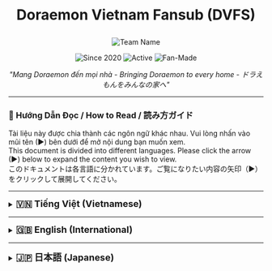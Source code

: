# <p align="center">Doraemon Vietnam Fansub (DVFS)</p>

<p align="center">
  <img src="https://img.shields.io/badge/Team-Doraemon_Vietnam_Fansub-blue.svg?style=for-the-badge" alt="Team Name"/>
</p>

<p align="center">
  <img src="https://img.shields.io/badge/Since-2020-blue?style=for-the-badge" alt="Since 2020"/>
  <img src="https://img.shields.io/badge/Status-Active-brightgreen?style=for-the-badge" alt="Active"/>
  <img src="https://img.shields.io/badge/License-Fan--Made-orange?style=for-the-badge" alt="Fan-Made"/>
</p>

<p align="center">
  <em>"Mang Doraemon đến mọi nhà - Bringing Doraemon to every home - ドラえもんをみんなの家へ"</em>
</p>

---

### 📖 Hướng Dẫn Đọc / How to Read / 読み方ガイド
Tài liệu này được chia thành các ngôn ngữ khác nhau. Vui lòng nhấn vào mũi tên (▶) bên dưới để mở nội dung bạn muốn xem. <br>
This document is divided into different languages. Please click the arrow (▶) below to expand the content you wish to view. <br>
このドキュメントは各言語に分かれています。ご覧になりたい内容の矢印（▶）をクリックして展開してください。

---

<details>
<summary><strong><font size="4">🇻🇳 Tiếng Việt (Vietnamese)</font></strong></summary>

<br>

> ### 📜 **MỤC LỤC**
>
> 1.  **Về Tụi Mình**
> 2.  **Hệ Sinh Thái Công Cụ**
> 3.  **Môi Trường Làm Việc**

---

### **Về Tụi Mình**

**Doraemon Vietnam Fansub (DVFS)** là một tập thể những người trẻ được thành lập từ năm 2020 với một tình yêu mãnh liệt dành cho Doraemon. Tụi mình hoạt động với một sứ mệnh duy nhất: lan tỏa những giá trị nhân văn, những bài học về tình bạn, và văn hóa Doraemon đến với cộng đồng.

> ***"Tụi mình tin rằng, Doraemon không chỉ là ký ức tuổi thơ, mà còn là một người bạn đồng hành cùng chúng ta lớn lên."***

### **Hệ Sinh Thái Công Cụ**

Đây là những công cụ cốt lõi trong quy trình làm việc của tụi mình, giúp tạo ra những sản phẩm chất lượng nhất.

<p align="center">
  <a href="http://www.aegisub.org/"><img src="https://img.shields.io/badge/Aegisub-blueviolet?style=for-the-badge&logo=Aegisub&logoColor=white" alt="Aegisub"/></a>
  <a href="https://ffmpeg.org/"><img src="https://img.shields.io/badge/FFmpeg-007800?style=for-the-badge&logo=ffmpeg&logoColor=white" alt="FFmpeg"/></a>
  <a href="https://github.com/rigaya/NVEnc"><img src="https://img.shields.io/badge/NVEncC-76B900?style=for-the-badge&logo=nvidia&logoColor=white" alt="NVEncC"/></a>
  <a href="https://github.com/rigaya/QSVEnc"><img src="https://img.shields.io/badge/QSVEncC-0071C5?style=for-the-badge&logo=intel&logoColor=white" alt="QSVEncC"/></a>
  <a href="https://github.com/Chinachu/Mirakurun"><img src="https://img.shields.io/badge/Mirakurun-EC407A?style=for-the-badge" alt="Mirakurun"/></a>
  <a href="https://github.com/l3tnun/EPGStation"><img src="https://img.shields.io/badge/EPGStation-FFB300?style=for-the-badge" alt="EPGStation"/></a>
  <a href="https://github.com/rigaya/Amatsukaze"><img src="https://img.shields.io/badge/Amatsukaze-03A9F4?style=for-the-badge" alt="Amatsukaze"/></a>
  <a href="https://www.python.org/"><img src="https://img.shields.io/badge/Python-3776AB?style=for-the-badge&logo=python&logoColor=white" alt="Python"/></a>
  <a href="https://github.com/features/actions"><img src="https://img.shields.io/badge/GitHub%20Actions-2088FF?style=for-the-badge&logo=github-actions&logoColor=white" alt="GitHub Actions"/></a>
  <a href="https://ai.google.dev/"><img src="https://img.shields.io/badge/Google%20Gemini-8E75B2?style=for-the-badge&logo=google-gemini&logoColor=white" alt="Google Gemini"/></a>
  <a href="https://mpc-hc.org/"><img src="https://img.shields.io/badge/MPC--HC-00539C?style=for-the-badge" alt="MPC-HC"/></a>
  <a href="https://potplayer.daum.net/"><img src="https://img.shields.io/badge/PotPlayer-4E4376?style=for-the-badge" alt="PotPlayer"/></a>
  <a href="https://www.videolan.org/vlc/"><img src="https://img.shields.io/badge/VLC-FF8800?style=for-the-badge&logo=vlc-media-player&logoColor=white" alt="VLC"/></a>
</p>

*   **Aegisub:** *Trái tim của dịch thuật.* Dùng để tạo, canh thời gian (timing), định dạng (styling) và dịch phụ đề.
*   **FFmpeg:** *Con dao đa năng của video.* Xử lý mọi tác vụ liên quan đến encode, transcode, ghép/tách audio, video.
*   **NVEncC / QSVEncC:** *Tăng tốc phần cứng.* Sử dụng sức mạnh của card đồ họa NVIDIA/Intel để encode video nhanh hơn.
*   **Mirakurun / EPGStation:** *Trạm thu sóng.* Dùng để thu lại các chương trình truyền hình trực tiếp từ Nhật Bản.
*   **Amatsukaze:** *Cỗ máy xử lý tự động.* Tự động hóa các tác vụ phức tạp như khử nhiễu, deinterlace, và chạy bộ lọc.
*   **Python:** *Chất keo kết dính.* Ngôn ngữ lập trình chính để viết script tự động hóa và công cụ hỗ trợ.
*   **GitHub Actions:** *Dòng chảy công việc tự động.* Tự động hóa CI/CD như kiểm thử script, build và triển khai.
*   **MPC-HC / PotPlayer / VLC:** *Bộ ba trình phát video.* Dùng để kiểm tra chất lượng tệp đầu vào (raw) và thành phẩm cuối cùng.
*   **Google Gemini API:** *Trợ lý thông minh.* **Lưu ý:** Chỉ dùng để hỗ trợ kiểm tra chéo thông tin sau khi con người đã hoàn thành.

### **Môi Trường Làm Việc**
Để đảm bảo chất lượng và tốc độ, tụi mình làm việc trên một hệ thống đa dạng.

#### **Thiết Bị Làm Việc Cá Nhân**
*   **Điện thoại Android:**
    *   `CPU:` Thường là MediaTek
    *   `RAM:` 4GB trở lên
*   **Laptop Windows:**
    *   `CPU:` Thường là Intel
    *   `RAM:` 16GB trở lên

#### **Máy Chủ Cloud**
*   **Hệ điều hành:** Ubuntu / Windows
*   **CPU:** AMD / Intel (x64)
*   **RAM:** Lên đến 300GB
*   **GPU:** NVIDIA (L40S, RTX A6000) & Intel QSV
*   **Disk:** Lên đến 1000GB

> 💡 **Lưu ý:** Hệ thống máy chủ Cloud được đặt tại các **nhà cung cấp bí mật**, linh hoạt giữa ảo hóa và vật lý tùy theo nhu cầu để đảm bảo hiệu suất và an toàn.

</details>

---

<details>
<summary><strong><font size="4">🇬🇧 English (International)</font></strong></summary>

<br>

> ### 📜 **TABLE OF CONTENTS**
>
> 1.  **About Us**
> 2.  **Our Tool Ecosystem**
> 3.  **Working Environment**

---

### **About Us**

**Doraemon Vietnam Fansub (DVFS)** is a collective of young individuals established in 2020, united by an immense love for Doraemon. We are a group with a singular mission: to spread the humanistic values, lessons on friendship, and the culture of Doraemon to the community.

> ***"We believe that Doraemon is not just a childhood memory, but a companion who grows up with us."***

### **Our Tool Ecosystem**

These are the core tools in our workflow, helping us create the highest quality products.

<p align="center">
  <a href="http://www.aegisub.org/"><img src="https://img.shields.io/badge/Aegisub-blueviolet?style=for-the-badge&logo=Aegisub&logoColor=white" alt="Aegisub"/></a>
  <a href="https://ffmpeg.org/"><img src="https://img.shields.io/badge/FFmpeg-007800?style=for-the-badge&logo=ffmpeg&logoColor=white" alt="FFmpeg"/></a>
  <a href="https://github.com/rigaya/NVEnc"><img src="https://img.shields.io/badge/NVEncC-76B900?style=for-the-badge&logo=nvidia&logoColor=white" alt="NVEncC"/></a>
  <a href="https://github.com/rigaya/QSVEnc"><img src="https://img.shields.io/badge/QSVEncC-0071C5?style=for-the-badge&logo=intel&logoColor=white" alt="QSVEncC"/></a>
  <a href="https://github.com/Chinachu/Mirakurun"><img src="https://img.shields.io/badge/Mirakurun-EC407A?style=for-the-badge" alt="Mirakurun"/></a>
  <a href="https://github.com/l3tnun/EPGStation"><img src="https://img.shields.io/badge/EPGStation-FFB300?style=for-the-badge" alt="EPGStation"/></a>
  <a href="https://github.com/rigaya/Amatsukaze"><img src="https://img.shields.io/badge/Amatsukaze-03A9F4?style=for-the-badge" alt="Amatsukaze"/></a>
  <a href="https://www.python.org/"><img src="https://img.shields.io/badge/Python-3776AB?style=for-the-badge&logo=python&logoColor=white" alt="Python"/></a>
  <a href="https://github.com/features/actions"><img src="https://img.shields.io/badge/GitHub%20Actions-2088FF?style=for-the-badge&logo=github-actions&logoColor=white" alt="GitHub Actions"/></a>
  <a href="https://ai.google.dev/"><img src="https://img.shields.io/badge/Google%20Gemini-8E75B2?style=for-the-badge&logo=google-gemini&logoColor=white" alt="Google Gemini"/></a>
  <a href="https://mpc-hc.org/"><img src="https://img.shields.io/badge/MPC--HC-00539C?style=for-the-badge" alt="MPC-HC"/></a>
  <a href="https://potplayer.daum.net/"><img src="https://img.shields.io/badge/PotPlayer-4E4376?style=for-the-badge" alt="PotPlayer"/></a>
  <a href="https://www.videolan.org/vlc/"><img src="https://img.shields.io/badge/VLC-FF8800?style=for-the-badge&logo=vlc-media-player&logoColor=white" alt="VLC"/></a>
</p>

*   **Aegisub:** *The heart of translation.* Used for creating, timing, styling, and translating subtitles.
*   **FFmpeg:** *The Swiss Army knife of video.* Handles all tasks related to encoding, transcoding, and muxing/demuxing.
*   **NVEncC / QSVEncC:** *Hardware acceleration.* Leverages the power of NVIDIA/Intel GPUs for faster video encoding.
*   **Mirakurun / EPGStation:** *The recording station.* Used to automatically record television broadcasts from Japan.
*   **Amatsukaze:** *The automated processing engine.* Automates complex tasks like denoising, deinterlacing, and running filters.
*   **Python:** *The glue that holds it all together.* Our primary language for automation scripts and support tools.
*   **GitHub Actions:** *Automated Workflows.* Automates CI/CD pipelines like testing, building, and deploying tasks.
*   **MPC-HC / PotPlayer / VLC:** *The video player trio.* Used for quality checking of raw input files and the final product.
*   **Google Gemini API:** *The intelligent assistant.* **Note:** Used only for cross-checking information after human work is complete.

### **Working Environment**
To ensure quality and speed, we work on a diverse range of systems.

#### **Personal Working Devices**
*   **Android Phones:**
    *   `CPU:` Usually MediaTek
    *   `RAM:` 4GB or more
*   **Windows Laptops:**
    *   `CPU:` Usually Intel
    *   `RAM:` 16GB or more

#### **Cloud Servers**
*   **OS:** Ubuntu / Windows
*   **CPU:** AMD / Intel (x64)
*   **RAM:** Up to 300GB
*   **GPU:** NVIDIA (L40S, RTX A6000) & Intel QSV
*   **Disk:** Up to 1000GB

> 💡 **Note:** Our Cloud server system is hosted by **secret providers**, with a flexible mix of virtual and physical resources depending on our needs to ensure performance and security.

</details>

---

<details>
<summary><strong><font size="4">🇯🇵 日本語 (Japanese)</font></strong></summary>

<br>

> ### 📜 **目次 (Table of Contents)**
>
> 1.  **私たちについて**
> 2.  **ツールエコシステム**
> 3.  **作業環境**

---

### **私たちについて**

**Doraemon Vietnam Fansub (DVFS)** は、2020年に設立された、ドラえもんへの熱い情熱で結ばれた若者たちのグループです。私たちの使命はただ一つ、人間的価値、友情の教訓、そしてドラえもん文化をコミュニティに広めることです。

> ***"私たちは、ドラえもんは単なる子供時代の思い出ではなく、私たちと共に成長する仲間であると信じています。"***

### **ツールエコシステム**

これらは私たちのワークフローの中核となるツールであり、最高品質の製品を生み出すのに役立ちます。

<p align="center">
  <a href="http://www.aegisub.org/"><img src="https://img.shields.io/badge/Aegisub-blueviolet?style=for-the-badge&logo=Aegisub&logoColor=white" alt="Aegisub"/></a>
  <a href="https://ffmpeg.org/"><img src="https://img.shields.io/badge/FFmpeg-007800?style=for-the-badge&logo=ffmpeg&logoColor=white" alt="FFmpeg"/></a>
  <a href="https://github.com/rigaya/NVEnc"><img src="https://img.shields.io/badge/NVEncC-76B900?style=for-the-badge&logo=nvidia&logoColor=white" alt="NVEncC"/></a>
  <a href="https://github.com/rigaya/QSVEnc"><img src="https://img.shields.io/badge/QSVEncC-0071C5?style=for-the-badge&logo=intel&logoColor=white" alt="QSVEncC"/></a>
  <a href="https://github.com/Chinachu/Mirakurun"><img src="https://img.shields.io/badge/Mirakurun-EC407A?style=for-the-badge" alt="Mirakurun"/></a>
  <a href="https://github.com/l3tnun/EPGStation"><img src="https://img.shields.io/badge/EPGStation-FFB300?style=for-the-badge" alt="EPGStation"/></a>
  <a href="https://github.com/rigaya/Amatsukaze"><img src="https://img.shields.io/badge/Amatsukaze-03A9F4?style=for-the-badge" alt="Amatsukaze"/></a>
  <a href="https://www.python.org/"><img src="https://img.shields.io/badge/Python-3776AB?style=for-the-badge&logo=python&logoColor=white" alt="Python"/></a>
  <a href="https://github.com/features/actions"><img src="https://img.shields.io/badge/GitHub%20Actions-2088FF?style=for-the-badge&logo=github-actions&logoColor=white" alt="GitHub Actions"/></a>
  <a href="https://ai.google.dev/"><img src="https://img.shields.io/badge/Google%20Gemini-8E75B2?style=for-the-badge&logo=google-gemini&logoColor=white" alt="Google Gemini"/></a>
  <a href="https://mpc-hc.org/"><img src="https://img.shields.io/badge/MPC--HC-00539C?style=for-the-badge" alt="MPC-HC"/></a>
  <a href="https://potplayer.daum.net/"><img src="https://img.shields.io/badge/PotPlayer-4E4376?style=for-the-badge" alt="PotPlayer"/></a>
  <a href="https://www.videolan.org/vlc/"><img src="https://img.shields.io/badge/VLC-FF8800?style=for-the-badge&logo=vlc-media-player&logoColor=white" alt="VLC"/></a>
</p>

*   **Aegisub:** *翻訳の心臓部。* 字幕の作成、タイミング調整、スタイリング、翻訳に使用します。
*   **FFmpeg:** *映像処理の万能ナイフ。* エンコード、トランスコード、音声と映像の合成・分離など、あらゆるタスクを処理します。
*   **NVEncC / QSVEncC:** *ハードウェアアクセラレーション。* NVIDIA/IntelのGPUパワーを活用し、ビデオエンコードを高速化します。
*   **Mirakurun / EPGStation:** *録画ステーション。* 日本のテレビ放送を自動的に録画するために使用します。
*   **Amatsukaze:** *自動処理エンジン。* ノイズ除去、デインターレース、フィルター適用などの複雑なタスクを自動化します。
*   **Python:** *全てを繋ぐ接着剤。* 自動化スクリプトや支援ツールのための主要なプログラミング言語です。
*   **GitHub Actions:** *自動化されたワークフロー。* テスト、ビルド、デプロイなどのCI/CDパイプラインを自動化します。
*   **MPC-HC / PotPlayer / VLC:** *ビデオプレーヤー三人衆。* RAW入力ファイルと最終成果物の品質チェックに使用します。
*   **Google Gemini API:** *インテリジェントアシスタント。* **注:** 人間の作業完了後、情報確認の支援にのみ使用されます。

### **作業環境**
品質とスピードを確保するため、私たちは多様なシステムで作業しています。

#### **個人の作業用デバイス**
*   **Androidスマートフォン:**
    *   `CPU:` 主にMediaTek
    *   `RAM:` 4GB以上
*   **WindowsノートPC:**
    *   `CPU:` 主にIntel
    *   `RAM:` 16GB以上

#### **クラウドサーバー**
*   **OS:** Ubuntu / Windows
*   **CPU:** AMD / Intel (x64)
*   **RAM:** 最大300GB
*   **GPU:** NVIDIA (L40S, RTX A6000) & Intel QSV
*   **ディスク:** 最大1000GB

> 💡 **注:** クラウドサーバーシステムは**秘密のプロバイダー**を利用しており、需要に応じて仮想・物理リソースを柔軟に使い分けています。

</details>
